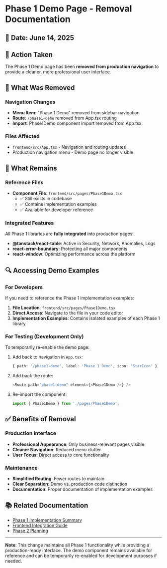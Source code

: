 # Phase 1 Demo Page - Removal Documentation

## 📅 Date: June 14, 2025

## 🎯 Action Taken
The Phase 1 Demo page has been **removed from production navigation** to provide a cleaner, more professional user interface.

## 📍 What Was Removed

### Navigation Changes
- **Menu Item**: "Phase 1 Demo" removed from sidebar navigation
- **Route**: `/phase1-demo` removed from App.tsx routing
- **Import**: Phase1Demo component import removed from App.tsx

### Files Affected
- `frontend/src/App.tsx` - Navigation and routing updates
- Production navigation menu - Demo page no longer visible

## 📍 What Remains

### Reference Files
- **Component File**: `frontend/src/pages/Phase1Demo.tsx` 
  - ✅ Still exists in codebase
  - ✅ Contains implementation examples
  - ✅ Available for developer reference

### Integrated Features
All Phase 1 libraries are **fully integrated** into production pages:
- **@tanstack/react-table**: Active in Security, Network, Anomalies, Logs
- **react-error-boundary**: Protecting all major components
- **react-window**: Optimizing performance across the platform

## 🔍 Accessing Demo Examples

### For Developers
If you need to reference the Phase 1 implementation examples:

1. **File Location**: `frontend/src/pages/Phase1Demo.tsx`
2. **Direct Access**: Navigate to the file in your code editor
3. **Implementation Examples**: Contains isolated examples of each Phase 1 library

### For Testing (Development Only)
To temporarily re-enable the demo page:

1. Add back to navigation in `App.tsx`:
   ```typescript
   { path: '/phase1-demo', label: 'Phase 1 Demo', icon: 'StarIcon' }
   ```

2. Add back the route:
   ```typescript
   <Route path="phase1-demo" element={<Phase1Demo />} />
   ```

3. Re-import the component:
   ```typescript
   import { Phase1Demo } from './pages/Phase1Demo';
   ```

## ✅ Benefits of Removal

### Production Interface
- **Professional Appearance**: Only business-relevant pages visible
- **Cleaner Navigation**: Reduced menu clutter
- **User Focus**: Direct access to core functionality

### Maintenance
- **Simplified Routing**: Fewer routes to maintain
- **Clear Separation**: Demo vs. production code distinction
- **Documentation**: Proper documentation of implementation examples

## 📚 Related Documentation
- [Phase 1 Implementation Summary](./phase-1-implementation-summary.md)
- [Frontend Integration Guide](./README.md)
- [Phase 2 Planning](./phase-2-planning.md)

---

**Note**: This change maintains all Phase 1 functionality while providing a production-ready interface. The demo component remains available for reference and can be temporarily re-enabled for development purposes if needed. 